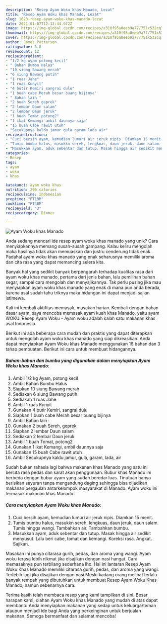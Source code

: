 ```yaml
---
description: "Resep Ayam Woku khas Manado, Lezat"
title: "Resep Ayam Woku khas Manado, Lezat"
slug: 1623-resep-ayam-woku-khas-manado-lezat
date: 2021-01-07T12:13:44.972Z
image: https://img-global.cpcdn.com/recipes/a310f95a0eeb9a77/751x532cq70/ayam-woku-khas-manado-foto-resep-utama.jpg
thumbnail: https://img-global.cpcdn.com/recipes/a310f95a0eeb9a77/751x532cq70/ayam-woku-khas-manado-foto-resep-utama.jpg
cover: https://img-global.cpcdn.com/recipes/a310f95a0eeb9a77/751x532cq70/ayam-woku-khas-manado-foto-resep-utama.jpg
author: James Patterson
ratingvalue: 3.8
reviewcount: 12
recipeingredient:
- "1/2 kg Ayam potong kecil"
- " Bahan Bumbu Halus"
- "10 siung Bawang merah"
- "6 siung Bawang putih"
- "1 ruas Jahe"
- "1 ruas Kunyit"
- "4 butir Kemiri sangrai dulu"
- "1 buah cabe Merah besar buang bijinya"
- " Bahan lain "
- "2 buah Sereh geprek"
- "2 lembar Daun salam"
- "2 lembar Daun jeruk"
- "1 buah Tomat potong2"
- "1 ikat Kemangi ambil daunnya saja"
- "15 buah Cabe rawit utuh"
- "Secukupnya kaldu jamur gula garam lada air"
recipeinstructions:
- "Cuci bersih ayam, kemudian lumuri air jeruk nipis. Diamkan 15 menit."
- "Tumis bumbu halus, masukkn sereh, lengkuas, daun jeruk, daun salam. Tumis hingga wangi. Tambahkan air. Tambahkan bumbu."
- "Masukkan ayam, aduk sebentar dan tutup. Masak hingga air sedikit menyusut. Lalu beri cabe, tomat dan kemangi. Koreksi rasa. Angkat. Sajikan."
categories:
- Resep
tags:
- ayam
- woku
- khas

katakunci: ayam woku khas 
nutrition: 296 calories
recipecuisine: Indonesian
preptime: "PT19M"
cooktime: "PT40M"
recipeyield: "3"
recipecategory: Dinner

---
```



![Ayam Woku khas Manado](https://img-global.cpcdn.com/recipes/a310f95a0eeb9a77/751x532cq70/ayam-woku-khas-manado-foto-resep-utama.jpg)

Anda sedang mencari ide resep ayam woku khas manado yang unik? Cara menyiapkannya memang susah-susah gampang. Kalau keliru mengolah maka hasilnya tidak akan memuaskan dan justru cenderung tidak enak. Padahal ayam woku khas manado yang enak seharusnya memiliki aroma dan cita rasa yang dapat memancing selera kita.

Banyak hal yang sedikit banyak berpengaruh terhadap kualitas rasa dari ayam woku khas manado, pertama dari jenis bahan, lalu pemilihan bahan segar, sampai cara mengolah dan menyajikannya. Tak perlu pusing jika mau menyiapkan ayam woku khas manado yang enak di mana pun anda berada, karena asal sudah tahu triknya maka hidangan ini dapat menjadi sajian istimewa.

Kali ini kembali aktifitas memasak, masakan harian. Kembali dengan bahan dasar ayam, saya mencoba memasak ayam kuah khas Manado, yaitu ayam WOKU. Resep Ayam Woku - Ayam woku adalah salah satu makanan khas asal Indonesia.


Berikut ini ada beberapa cara mudah dan praktis yang dapat diterapkan untuk mengolah ayam woku khas manado yang siap dikreasikan. Anda dapat menyiapkan Ayam Woku khas Manado menggunakan 16 bahan dan 3 tahap pembuatan. Berikut ini cara untuk membuat hidangannya.

<!--inarticleads1-->

##### Bahan-bahan dan bumbu yang digunakan dalam menyiapkan Ayam Woku khas Manado:

1. Ambil 1/2 kg Ayam, potong kecil
1. Ambil  Bahan Bumbu Halus
1. Siapkan 10 siung Bawang merah
1. Sediakan 6 siung Bawang putih
1. Sediakan 1 ruas Jahe
1. Ambil 1 ruas Kunyit
1. Gunakan 4 butir Kemiri, sangrai dulu
1. Siapkan 1 buah cabe Merah besar buang bijinya
1. Ambil  Bahan lain :
1. Gunakan 2 buah Sereh, geprek
1. Siapkan 2 lembar Daun salam
1. Sediakan 2 lembar Daun jeruk
1. Ambil 1 buah Tomat, potong2
1. Gunakan 1 ikat Kemangi, ambil daunnya saja
1. Gunakan 15 buah Cabe rawit utuh
1. Ambil Secukupnya kaldu jamur, gula, garam, lada, air


Sudah bukan rahasia lagi bahwa makanan khas Manado yang satu ini bercita rasa pedas dan sarat akan penggunaan. Bubur khas Manado ini berbeda dengan bubur ayam yang sudah beredar luas. Tinutuan hanya berisikan sayuran tanpa mengandung daging sehingga bisa dijadikan makanan pergaulan antarkelompok masyarakat di Manado. Ayam woku ini termasuk makanan khas Manado. 

<!--inarticleads2-->

##### Cara menyiapkan Ayam Woku khas Manado:

1. Cuci bersih ayam, kemudian lumuri air jeruk nipis. Diamkan 15 menit.
1. Tumis bumbu halus, masukkn sereh, lengkuas, daun jeruk, daun salam. Tumis hingga wangi. Tambahkan air. Tambahkan bumbu.
1. Masukkan ayam, aduk sebentar dan tutup. Masak hingga air sedikit menyusut. Lalu beri cabe, tomat dan kemangi. Koreksi rasa. Angkat. Sajikan.


Masakan ini punya citarasa gurih, pedas, dan aroma yang wangi. Ayam woku terasa lebih nikmat jika disajikan dengan nasi hangat. Cara memasaknya pun terbilang sederhana lho. Hal ini lantaran Resep Ayam Woku Khas Manado memiliki citarasa gurih, pedas, dan aroma yang wangi. Terlebih lagi jika disajikan dengan nasi Meski kadang orang melihat terlalu banyak rempah yang dibutuhkan untuk membuat Resep Ayam Woku Khas Manado, namun sebenarnya cara. 

Terima kasih telah membaca resep yang kami tampilkan di sini. Besar harapan kami, olahan Ayam Woku khas Manado yang mudah di atas dapat membantu Anda menyiapkan makanan yang sedap untuk keluarga/teman ataupun menjadi ide bagi Anda yang berkeinginan untuk berjualan makanan. Semoga bermanfaat dan selamat mencoba!
